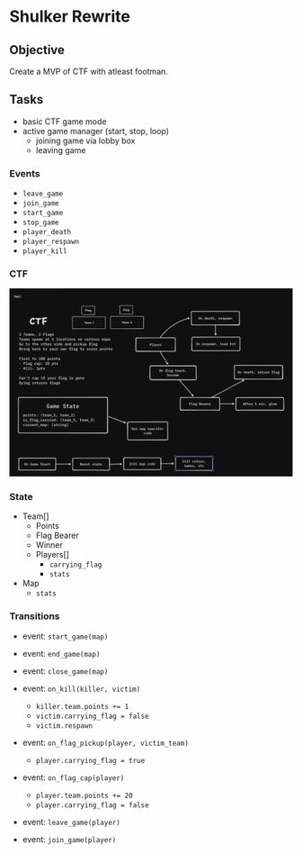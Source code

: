 # Shulker Rewrite

## Objective

Create a MVP of CTF with atleast footman.

## Tasks
- basic CTF game mode
- active game manager (start, stop, loop)
  - joining game via lobby box
  - leaving game

### Events
- `leave_game`
- `join_game`
- `start_game`
- `stop_game`
- `player_death`
- `player_respawn`
- `player_kill`

### CTF

![chart](image.png)

### State
- Team[]
    - Points
    - Flag Bearer
    - Winner
    - Players[]
      - `carrying_flag`
      - `stats`
- Map
  - `stats`

### Transitions
- event: `start_game(map)`

- event: `end_game(map)`

- event: `close_game(map)`

- event: `on_kill(killer, victim)`
  - `killer.team.points += 1`
  - `victim.carrying_flag = false`
  - `victim.respawn`

- event: `on_flag_pickup(player, victim_team)`
  - `player.carrying_flag = true`

- event: `on_flag_cap(player)`
  - `player.team.points += 20`
  - `player.carrying_flag = false`

- event: `leave_game(player)`

- event: `join_game(player)`
